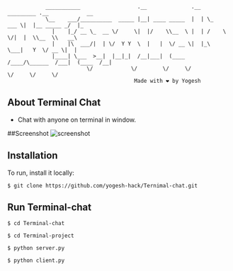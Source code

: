                 ___________                  .__              .__  _________ .__            __   
                \__    ___/__________  _____ |__| ____ _____  |  | \_   ___ \|  |__ _____ _/  |_ 
                  |    |_/ __ \_  __ \/     \|  |/    \\__  \ |  | /    \  \/|  |  \\__  \\   __\
                  |    |\  ___/|  | \/  Y Y  \  |   |  \/ __ \|  |_\     \___|   Y  \/ __ \|  |  
                  |____| \___  >__|  |__|_|  /__|___|  (____  /____/\______  /___|  (____  /__|  
                             \/            \/        \/     \/             \/     \/     \/      
                                            Made with ❤️ by Yogesh 


## About Terminal Chat
  - Chat with anyone on terminal in window.


##Screenshot
![screenshot](https://user-images.githubusercontent.com/83384315/206168055-d11081fe-5eeb-4d0d-880d-0631ee602f54.png)

## Installation
To run, install it locally:

```
$ git clone https://github.com/yogesh-hack/Ternimal-chat.git
```

## Run Terminal-chat

```
$ cd Terminal-chat
```
```
$ cd Terminal-project
```
```
$ python server.py
```
```
$ python client.py
```

